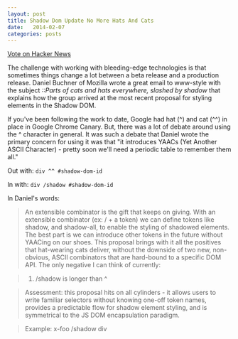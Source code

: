 ```yaml
---
layout: post
title: Shadow Dom Update No More Hats And Cats
date:   2014-02-07
categories: posts
---
```

<a href="https://news.ycombinator.com/submit" class="hn-button" data-title="Shadow Dom Update No More Hats And Cats" data-count="horizontal">Vote on Hacker News</a>

The challenge with working with bleeding-edge technologies is that sometimes things change a lot between a beta release and a production release. Daniel Buchner of Mozilla wrote a great email to www-style with the subject *::Parts of cats and hats everywhere, slashed by shadow* that explains how the group arrived at the most recent proposal for styling elements in the Shadow DOM.

If you've been following the work to date, Google had hat (^) and cat (^^) in place in Google Chrome Canary. But, there was a lot of debate around using the ^ character in general. It was such a debate that Daniel wrote the primary concern for using it was that "it introduces YAACs (Yet Another ASCII Character) - pretty soon we'll need a periodic table to remember them all."

Out with: ```div ^^ #shadow-dom-id```

In with: ```div /shadow #shadow-dom-id```

In Daniel's words:

> An extensible combinator is the gift that keeps on giving. With an extensible combinator (ex: / + a token) we can define tokens like shadow, and shadow-all, to enable the styling of shadowed elements. The best part is we can introduce other tokens in the future without YAACing on our shoes. This proposal brings with it all the positives that hat-wearing cats deliver, without the downside of two new, non-obvious, ASCII combinators that are hard-bound to a specific DOM API. The only negative I can think of currently:

> 1. /shadow is longer than ^

> Assessment: this proposal hits on all cylinders - it allows users to write familiar selectors without knowing one-off token names, provides a predictable flow for shadow element styling, and is symmetrical to the JS DOM encapsulation paradigm.

> Example: x-foo /shadow div